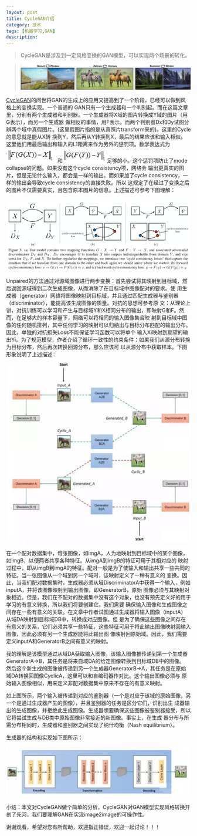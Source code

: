 ```yaml
---
layout: post
title: CycleGAN介绍
category: 技术
tags: [机器学习,GAN]
description: 
---
```


>CycleGAN是涉及到一定风格变换的GAN模型，可以实现两个场景的转化。

>![](/assets/img/CycleGAN/i2i.png)

[CycleGAN](https://arxiv.org/abs/1703.10593)的问世将GAN的生成上的应用又提高到了一个阶段，已经可以做到风格上的变换实现。一个普通的
GAN只有一个生成器和一个判别起。而在这篇文章里，分别有两个生成器和判别器。一个生成器将X域的图片转换成Y域的图片（用G表示），而另一个生成器
做相反的事情，用F表示。而两个判别器Dx和Dy试图分辨两个域中真假图片。(这里假图片指的是从真照片transform来的)。这里的Cycle的意思就是能从X转
换到Y，然后再从Y转换到X，最后的结果应该和输入相似。这里他们用最后输出和输入的L1距离来作为另外的惩罚项。数学表达式为![](/assets/img/CycleGAN/equation1.png)
和![](/assets/img/CycleGAN/equation2.png)足够的小。这个惩罚项防止了mode collapse的问题。如果没有这个cycle consistency项，网络会
输出更真实的图片，但是无论什么输入，都会是一样的输出。而如果加了cycle consistency，一样的输出会导致cycle consistency的直接失败。所以
这规定了在经过了变换之后的图片不仅需要真实，且包含原本图片的信息。上述描述可参考下图理解：

![](/assets/img/CycleGAN/G2G.png)

Unpaired的方法通过对源域图像进行两步变换：首先尝试将其映射到目标域，然后返回源域得到二次生成图像，从而消除了在目标域中图像配对的要求。使
用生成器（generator）网络将图像映射到目标域，并且通过匹配生成器与鉴别器（discriminator），能提高该生成图像的质量。对抗的思想可参考原
文：从理论上讲，对抗训练可以学习和产生与目标域Y和X相同分布的输出，即映射G和F。然而，在足够大的样本容量下，网络可以将相同的输入图像集合映
射到目标域中图像的任何随机排列，其中任何学习的映射可以归纳出与目标分布匹配的输出分布。因此，单独的对抗损失Loss不能保证学习函数可以将单个
输入Xi映射到期望的输出Yi。为了规范模型，作者介绍了循环一致性的约束条件：如果我们从源分布转换为目标分布，然后再次转换回源分布，那么应该可
以从源分布中获取样本。下图形象说明了上述描述：

![](/assets/img/CycleGAN/GD2.png)

在一个配对数据集中，每张图像，如imgA，人为地映射到目标域中的某个图像，如imgB，以便两者共享各种特征。从imgA到imgB的特征可用于其相对应的
映射过程中，即从imgB到imgA的特征。配对一般是为了使输入和输出共享一些共同的特征。当一张图像从一个域到另一个域时，该映射定义了一种有意义的
变换。因此，当我们配对数据集时，生成器必须从域DiscriminatorA中获得一个输入，例如inputA，并将该图像映射到输出图像，即GeneratorB，原始
图像必须与其映射对象相近。但是，我们在不配对的数据集中没有这个对象，也没有预先定义好的用于学习的有意义转换，所以我们将要创建它。我们需要
确保输入图像和生成图像之间存在一些有意义的关联。在文章中作者试图通过生成器将输入图像（inputA）从域DA映射到目标域DB中，转换成对应图像。但
是为了确保这些图像之间存在有意义的关系，它们必须共享一些特征，这些特征可用于将此输出图像映射回输入图像，因此必须有另一个生成器能将此输出图
像映射回原始域。因此，我们需要定义inputA和GeneratorB之间有意义的映射。

我的理解是该模型通过从域DA获取输入图像，该输入图像被传递到第一个生成器GeneratorA→B，其任务是将来自域DA的给定图像转换到目标域DB中的图像。
然后这个新生成的图像被传递到另一个生成器GeneratorB→A，其任务是在原始域DA转换回图像CyclicA，这里可以和自编码器作对比。这个输出图像必须与
原始输入图像相似，用来定义非配对数据集中原来不存在的有意义映射。

如上图所示，两个输入被传递到对应的鉴别器（一个是对应于该域的原始图像，另一个是通过生成器产生的图像），并且鉴别器的任务是区分它们，识别出生
成器输出的生成图像，并拒绝此生成图像。生成器想要确保这些图像被鉴别器接受，所以它将尝试生成与DB类中原始图像非常接近的新图像。事实上，在生成
器分布与所需分布相同时，生成器和鉴别器之间实现了纳什均衡（Nash equilibrium）。

生成器的结构和实现如下图所示：

![](/assets/img/CycleGAN/GG.png)

小结：本文对CycleGAN做个简单的分析，CycleGAN对GAN模型实现风格转换开创了先河，我们要理解GAN在实现image2image的可操作性。

谢谢观看，希望对您有所帮助，欢迎指正错误，欢迎一起讨论！！！